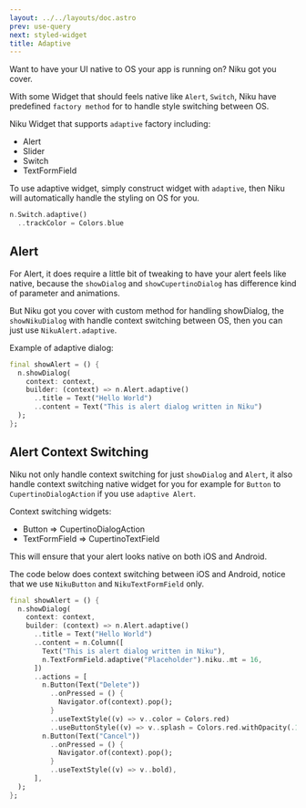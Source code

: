 ```yaml
---
layout: ../../layouts/doc.astro
prev: use-query
next: styled-widget
title: Adaptive
---
```

Want to have your UI native to OS your app is running on? Niku got you cover.

With some Widget that should feels native like `Alert`, `Switch`, Niku have predefined `factory method` for to handle style switching between OS.

Niku Widget that supports `adaptive` factory including:
- Alert
- Slider
- Switch
- TextFormField

To use adaptive widget, simply construct widget with `adaptive`, then Niku will automatically handle the styling on OS for you.
```dart
n.Switch.adaptive()
  ..trackColor = Colors.blue
```

## Alert
For Alert, it does require a little bit of tweaking to have your alert feels like native, because the `showDialog` and `showCupertinoDialog` has difference kind of parameter and animations.

But Niku got you cover with custom method for handling showDialog, the `showNikuDialog` with handle context switching between OS, then you can just use `NikuAlert.adaptive`.

Example of adaptive dialog:
```dart
final showAlert = () {
  n.showDialog(
    context: context,
    builder: (context) => n.Alert.adaptive()
      ..title = Text("Hello World")
      ..content = Text("This is alert dialog written in Niku")
  );
};
```

## Alert Context Switching
Niku not only handle context switching for just `showDialog` and `Alert`, it also handle context switching native widget for you for example for `Button` to `CupertinoDialogAction` if you use `adaptive Alert`.

Context switching widgets:
- Button => CupertinoDialogAction
- TextFormField => CupertinoTextField

This will ensure that your alert looks native on both iOS and Android.

The code below does context switching between iOS and Android, notice that we use `NikuButton` and `NikuTextFormField` only.
```dart
final showAlert = () {
  n.showDialog(
    context: context,
    builder: (context) => n.Alert.adaptive()
      ..title = Text("Hello World")
      ..content = n.Column([
        Text("This is alert dialog written in Niku"),
        n.TextFormField.adaptive("Placeholder").niku..mt = 16,
      ])
      ..actions = [
        n.Button(Text("Delete"))
          ..onPressed = () {
            Navigator.of(context).pop();
          }
          ..useTextStyle((v) => v..color = Colors.red)
          ..useButtonStyle((v) => v..splash = Colors.red.withOpacity(.15)),
        n.Button(Text("Cancel"))
          ..onPressed = () {
            Navigator.of(context).pop();
          }
          ..useTextStyle((v) => v..bold),
      ],
  );
};
```
